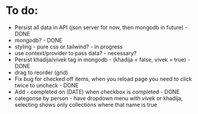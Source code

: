 # To do:

- Persist all data in API (json server for now, then mongodb in future) - DONE
- mongodb? - DONE
- styling - pure css or tailwind? - in progress
- use context/provider to pass data? - necessary?
- Persist khadija/vivek tag in mongodb - (khadija = false, vivek = true) - DONE
- drag to reorder (grid)
- Fix bug for checked off items, when you reload page you need to click twice to uncheck - DONE
- Add - completed on (DATE) when checkbox is completed - DONE
- categorise by person - have dropdown menu with vivek or khadija, selecting shows only collections where that name is true
